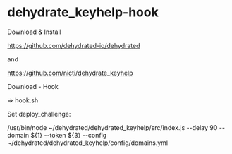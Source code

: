 # dehydrate_keyhelp-hook

Download & Install

https://github.com/dehydrated-io/dehydrated

and

https://github.com/nicti/dehydrate_keyhelp


Download - Hook

=> hook.sh

Set deploy_challenge:

/usr/bin/node ~/dehydrated/dehydrated_keyhelp/src/index.js --delay 90 --domain ${1} --token ${3} --config ~/dehydrated/dehydrated_keyhelp/config/domains.yml
